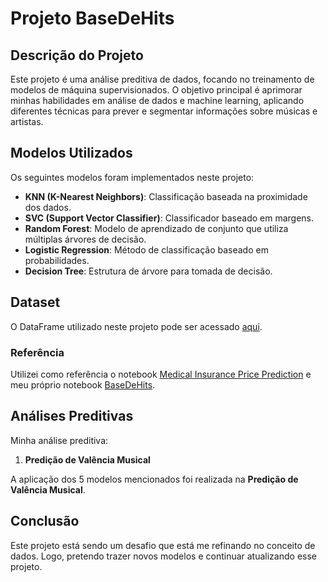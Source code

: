# Projeto BaseDeHits

## Descrição do Projeto

Este projeto é uma análise preditiva de dados, focando no treinamento de modelos de máquina supervisionados. O objetivo principal é aprimorar minhas habilidades em análise de dados e machine learning, aplicando diferentes técnicas para prever e segmentar informações sobre músicas e artistas.

## Modelos Utilizados

Os seguintes modelos foram implementados neste projeto:

- **KNN (K-Nearest Neighbors)**: Classificação baseada na proximidade dos dados.
- **SVC (Support Vector Classifier)**: Classificador baseado em margens.
- **Random Forest**: Modelo de aprendizado de conjunto que utiliza múltiplas árvores de decisão.
- **Logistic Regression**: Método de classificação baseado em probabilidades.
- **Decision Tree**: Estrutura de árvore para tomada de decisão.

## Dataset

O DataFrame utilizado neste projeto pode ser acessado [aqui](https://www.kaggle.com/datasets/thebumpkin/10400-classic-hits-10-genres-1923-to-2023).

### Referência

Utilizei como referência o notebook [Medical Insurance Price Prediction](https://www.kaggle.com/code/rv1922/medical-insurance-price-prediction) e meu próprio notebook [BaseDeHits](https://www.kaggle.com/code/kevinsouza284/basedehits).

## Análises Preditivas

Minha análise preditiva:

1. **Predição de Valência Musical**

A aplicação dos 5 modelos mencionados foi realizada na **Predição de Valência Musical**.

## Conclusão

Este projeto está sendo um desafio que está me refinando no conceito de dados. Logo, pretendo trazer novos modelos e continuar atualizando esse projeto.
